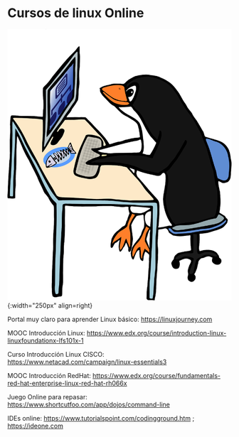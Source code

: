 # Cursos de linux Online

![Image DLSBCN](./media/linux-154544_1280.png){:width="250px" align=right}


Portal muy claro para aprender Linux básico: https://linuxjourney.com

MOOC Introducción Linux:  https://www.edx.org/course/introduction-linux-linuxfoundationx-lfs101x-1

Curso Introducción Linux CISCO: https://www.netacad.com/campaign/linux-essentials3

MOOC Introducción RedHat: https://www.edx.org/course/fundamentals-red-hat-enterprise-linux-red-hat-rh066x

Juego Online para repasar: https://www.shortcutfoo.com/app/dojos/command-line

IDEs online: https://www.tutorialspoint.com/codingground.htm ; https://ideone.com